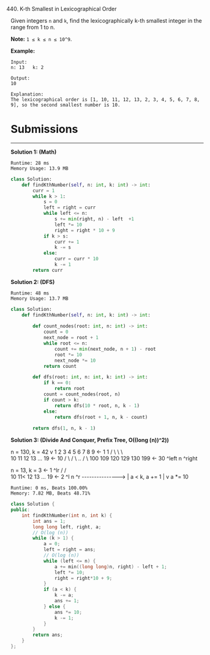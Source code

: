 440. K-th Smallest in Lexicographical Order

Given integers `n` and `k`, find the lexicographically k-th smallest integer in the range from 1 to n.

**Note:** `1 ≤ k ≤ n ≤ 10^9`.

**Example:**
```
Input:
n: 13   k: 2

Output:
10

Explanation:
The lexicographical order is [1, 10, 11, 12, 13, 2, 3, 4, 5, 6, 7, 8, 9], so the second smallest number is 10.
```

# Submissions
---
**Solution 1: (Math)**
```
Runtime: 28 ms
Memory Usage: 13.9 MB
```
```python
class Solution:
    def findKthNumber(self, n: int, k: int) -> int:
        curr = 1 
        while k > 1:
            s = 0 
            left = right = curr
            while left <= n:
                s += min(right, n) - left  +1
                left *= 10 
                right = right * 10 + 9
            if k > s:
                curr += 1
                k -= s 
            else:
                curr = curr * 10  
                k -= 1
        return curr
```

**Solution 2: (DFS)**
```
Runtime: 48 ms
Memory Usage: 13.7 MB
```
```python
class Solution:
    def findKthNumber(self, n: int, k: int) -> int:
        
        def count_nodes(root: int, n: int) -> int:
            count = 0
            next_node = root + 1
            while root <= n:
                count += min(next_node, n + 1) - root
                root *= 10
                next_node *= 10
            return count

        def dfs(root: int, n: int, k: int) -> int:
            if k == 0:
                return root
            count = count_nodes(root, n)
            if count > k:
                return dfs(10 * root, n, k - 1)
            else:
                return dfs(root + 1, n, k - count)
        
        return dfs(1, n, k - 1)
```

**Solution 3: (Divide And Conquer, Prefix Tree, O((long (n))^2))**

n = 130, k = 42
                    v
           1        2 3 4 5 6 7 8 9      <- 1    1
       /   \   \  \   
    10     11   12 13 ... 19             <- 10
   / \     / \  .. /        \ 
 100 109 120 129  130        199         <- 30
  ^left            n           ^right        

n = 13, k = 3
                                 <- 1
            ^lr
       / /             \
     10 11< 12 13 ...  19         <- 2
     ^l         n      ^r
     --------------->
    |    a < k, a += 1
    |
    v a *= 10
```
Runtime: 0 ms, Beats 100.00%
Memory: 7.82 MB, Beats 48.71%
```
```c++
class Solution {
public:
    int findKthNumber(int n, int k) {
        int ans = 1;
        long long left, right, a;
        // O(log (n))
        while (k > 1) {
            a = 0;
            left = right = ans;
            // O(log (n))
            while (left <= n) {
                a += min((long long)n, right) - left + 1;
                left *= 10;
                right = right*10 + 9;
            }
            if (a < k) {
                k -= a;
                ans += 1;
            } else {
                ans *= 10;
                k -= 1;
            }
        }
        return ans;
    }
};
```
